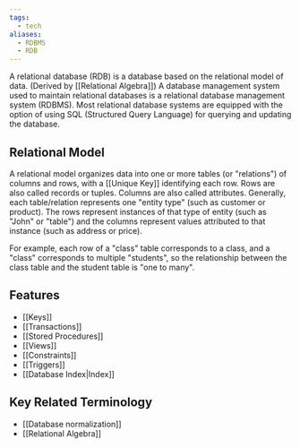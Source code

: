 ```yaml
---
tags:
  - tech
aliases:
  - RDBMS
  - RDB
---
```

A relational database (RDB) is a database based on the relational model of data. 
(Derived by [[Relational Algebra]])
A database management system used to maintain relational databases is a relational database management system (RDBMS).
Most relational database systems are equipped with the option of using SQL (Structured Query Language) for querying and updating the database.


## Relational Model

A relational model organizes data into one or more tables (or "relations") of columns and rows, with a [[Unique Key]] identifying each row.
Rows are also called records or tuples.
Columns are also called attributes.
Generally, each table/relation represents one "entity type" (such as customer or product).
The rows represent instances of that type of entity (such as "John" or "table") and the columns represent values attributed to that instance (such as address or price).

For example, each row of a "class" table corresponds to a class, and a "class" corresponds to multiple "students", so the relationship between the class table and the student table is "one to many".

## Features
- [[Keys]]
- [[Transactions]]
- [[Stored Procedures]]
- [[Views]]
- [[Constraints]]
- [[Triggers]]
- [[Database Index|Index]]

## Key Related Terminology
- [[Database normalization]]
- [[Relational Algebra]]